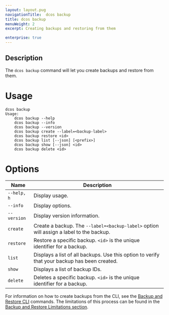 ```yaml
---
layout: layout.pug
navigationTitle:  dcos backup
title: dcos backup
menuWeight: 2
excerpt: Creating backups and restoring from them

enterprise: true
---
```



## Description

The `dcos backup` command will let you create backups and restore from them.

# Usage

```
dcos backup
Usage:
    dcos backup --help
    dcos backup --info
    dcos backup --version
    dcos backup create --label=<backup-label>
    dcos backup restore <id>
    dcos backup list [--json] [<prefix>]
    dcos backup show [--json] <id>
    dcos backup delete <id>
```

# Options

| Name | Description |
|---------|-------------|
| `--help, h`   |  Display usage. |
| `--info` | Display options. |
|  `--version`  |  Display version information.  |
| `create` | Create a backup. The `--label=<backup-label>` option will assign a label to the backup.|
| `restore` | Restore a specific backup. `<id>` is the unique identifier for a backup. |
| `list` | Displays a list of all backups. Use this option to verify that your backup has been created.  |
| `show` | Displays a list of backup IDs. |
| `delete` | Deletes a specific backup. `<id>` is the unique identifier for a backup. |


For information on how to create backups from the CLI, see the [Backup and Restore CLI](/1.12/administering-clusters/backup-and-restore/backup-restore-cli/) commands. The limitations of this process can be found in the [Backup and Restore Limitations section](/1.12/administering-clusters/backup-and-restore/#limitations).
